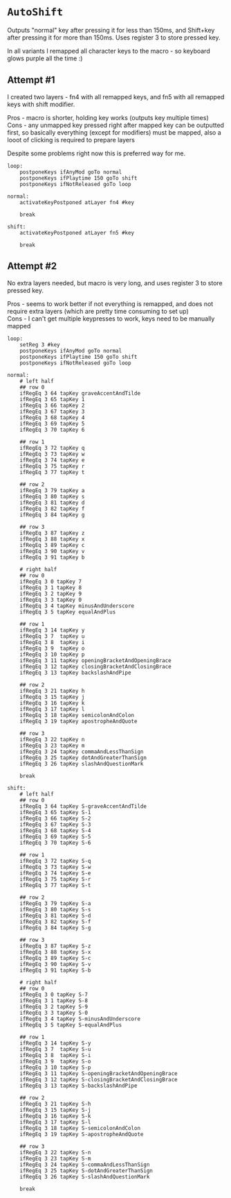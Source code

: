 # `AutoShift`
Outputs "normal" key after pressing it for less than 150ms, and Shift+key after pressing it for more than 150ms. Uses register 3 to store pressed key.

In all variants I remapped all character keys to the macro - so keyboard glows purple all the time :)

## Attempt #1
I created two layers - fn4 with all remapped keys, and fn5 with all remapped keys with shift modifier.

Pros - macro is shorter, holding key works (outputs key multiple times)  
Cons - any unmapped key pressed right after mapped key can be outputted first, so basically everything (except for modifiers) must be mapped, also a looot of clicking is required to prepare layers

Despite some problems right now this is preferred way for me.

```
loop:
    postponeKeys ifAnyMod goTo normal
    postponeKeys ifPlaytime 150 goTo shift
    postponeKeys ifNotReleased goTo loop

normal:
    activateKeyPostponed atLayer fn4 #key

    break

shift:
    activateKeyPostponed atLayer fn5 #key

    break
```

## Attempt #2
No extra layers needed, but macro is very long, and uses register 3 to store pressed key.

Pros - seems to work better if not everything is remapped, and does not require extra layers (which are pretty time consuming to set up)  
Cons - I can't get multiple keypresses to work, keys need to be manually mapped

```
loop:
    setReg 3 #key
    postponeKeys ifAnyMod goTo normal
    postponeKeys ifPlaytime 150 goTo shift
    postponeKeys ifNotReleased goTo loop

normal:
    # left half
    ## row 0
    ifRegEq 3 64 tapKey graveAccentAndTilde
    ifRegEq 3 65 tapKey 1
    ifRegEq 3 66 tapKey 2
    ifRegEq 3 67 tapKey 3
    ifRegEq 3 68 tapKey 4
    ifRegEq 3 69 tapKey 5
    ifRegEq 3 70 tapKey 6

    ## row 1
    ifRegEq 3 72 tapKey q
    ifRegEq 3 73 tapKey w
    ifRegEq 3 74 tapKey e
    ifRegEq 3 75 tapKey r
    ifRegEq 3 77 tapKey t

    ## row 2
    ifRegEq 3 79 tapKey a
    ifRegEq 3 80 tapKey s
    ifRegEq 3 81 tapKey d
    ifRegEq 3 82 tapKey f
    ifRegEq 3 84 tapKey g

    ## row 3
    ifRegEq 3 87 tapKey z
    ifRegEq 3 88 tapKey x
    ifRegEq 3 89 tapKey c
    ifRegEq 3 90 tapKey v
    ifRegEq 3 91 tapKey b

    # right half
    ## row 0
    ifRegEq 3 0 tapKey 7
    ifRegEq 3 1 tapKey 8
    ifRegEq 3 2 tapKey 9
    ifRegEq 3 3 tapKey 0
    ifRegEq 3 4 tapKey minusAndUnderscore
    ifRegEq 3 5 tapKey equalAndPlus

    ## row 1
    ifRegEq 3 14 tapKey y
    ifRegEq 3 7  tapKey u
    ifRegEq 3 8  tapKey i
    ifRegEq 3 9  tapKey o
    ifRegEq 3 10 tapKey p
    ifRegEq 3 11 tapKey openingBracketAndOpeningBrace
    ifRegEq 3 12 tapKey closingBracketAndClosingBrace
    ifRegEq 3 13 tapKey backslashAndPipe

    ## row 2
    ifRegEq 3 21 tapKey h
    ifRegEq 3 15 tapKey j
    ifRegEq 3 16 tapKey k
    ifRegEq 3 17 tapKey l
    ifRegEq 3 18 tapKey semicolonAndColon
    ifRegEq 3 19 tapKey apostropheAndQuote

    ## row 3
    ifRegEq 3 22 tapKey n
    ifRegEq 3 23 tapKey m
    ifRegEq 3 24 tapKey commaAndLessThanSign
    ifRegEq 3 25 tapKey dotAndGreaterThanSign
    ifRegEq 3 26 tapKey slashAndQuestionMark

    break

shift:
    # left half
    ## row 0
    ifRegEq 3 64 tapKey S-graveAccentAndTilde
    ifRegEq 3 65 tapKey S-1
    ifRegEq 3 66 tapKey S-2
    ifRegEq 3 67 tapKey S-3
    ifRegEq 3 68 tapKey S-4
    ifRegEq 3 69 tapKey S-5
    ifRegEq 3 70 tapKey S-6

    ## row 1
    ifRegEq 3 72 tapKey S-q
    ifRegEq 3 73 tapKey S-w
    ifRegEq 3 74 tapKey S-e
    ifRegEq 3 75 tapKey S-r
    ifRegEq 3 77 tapKey S-t

    ## row 2
    ifRegEq 3 79 tapKey S-a
    ifRegEq 3 80 tapKey S-s
    ifRegEq 3 81 tapKey S-d
    ifRegEq 3 82 tapKey S-f
    ifRegEq 3 84 tapKey S-g

    ## row 3
    ifRegEq 3 87 tapKey S-z
    ifRegEq 3 88 tapKey S-x
    ifRegEq 3 89 tapKey S-c
    ifRegEq 3 90 tapKey S-v
    ifRegEq 3 91 tapKey S-b

    # right half
    ## row 0
    ifRegEq 3 0 tapKey S-7
    ifRegEq 3 1 tapKey S-8
    ifRegEq 3 2 tapKey S-9
    ifRegEq 3 3 tapKey S-0
    ifRegEq 3 4 tapKey S-minusAndUnderscore
    ifRegEq 3 5 tapKey S-equalAndPlus

    ## row 1
    ifRegEq 3 14 tapKey S-y
    ifRegEq 3 7  tapKey S-u
    ifRegEq 3 8  tapKey S-i
    ifRegEq 3 9  tapKey S-o
    ifRegEq 3 10 tapKey S-p
    ifRegEq 3 11 tapKey S-openingBracketAndOpeningBrace
    ifRegEq 3 12 tapKey S-closingBracketAndClosingBrace
    ifRegEq 3 13 tapKey S-backslashAndPipe

    ## row 2
    ifRegEq 3 21 tapKey S-h
    ifRegEq 3 15 tapKey S-j
    ifRegEq 3 16 tapKey S-k
    ifRegEq 3 17 tapKey S-l
    ifRegEq 3 18 tapKey S-semicolonAndColon
    ifRegEq 3 19 tapKey S-apostropheAndQuote

    ## row 3
    ifRegEq 3 22 tapKey S-n
    ifRegEq 3 23 tapKey S-m
    ifRegEq 3 24 tapKey S-commaAndLessThanSign
    ifRegEq 3 25 tapKey S-dotAndGreaterThanSign
    ifRegEq 3 26 tapKey S-slashAndQuestionMark

    break
```
